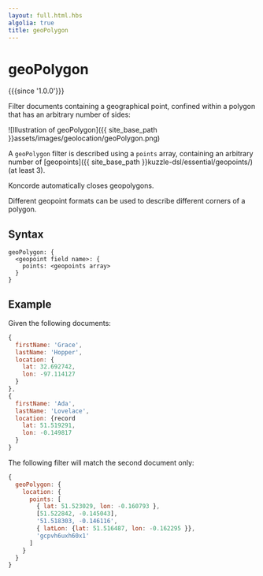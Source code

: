 ```yaml
---
layout: full.html.hbs
algolia: true
title: geoPolygon
---
```


# geoPolygon

{{{since '1.0.0'}}}

Filter documents containing a geographical point, confined within a polygon that has an arbitrary number of sides:

![Illustration of geoPolygon]({{ site_base_path }}assets/images/geolocation/geoPolygon.png)

A `geoPolygon` filter is described using a `points` array, containing an arbitrary number of [geopoints]({{ site_base_path }}kuzzle-dsl/essential/geopoints/) (at least 3).  

Koncorde automatically closes geopolygons.

Different geopoint formats can be used to describe different corners of a polygon.

## Syntax

```
geoPolygon: {
  <geopoint field name>: {
    points: <geopoints array>
  }
}
```

## Example

Given the following documents:

```javascript
{
  firstName: 'Grace',
  lastName: 'Hopper',
  location: {
    lat: 32.692742,
    lon: -97.114127
  }
},
{
  firstName: 'Ada',
  lastName: 'Lovelace',
  location: {record
    lat: 51.519291,
    lon: -0.149817
  }
}
```

The following filter will match the second document only:

```javascript
{
  geoPolygon: {
    location: {
      points: [
        { lat: 51.523029, lon: -0.160793 },
        [51.522842, -0.145043],
        '51.518303, -0.146116',
        { latLon: {lat: 51.516487, lon: -0.162295 }},
        'gcpvh6uxh60x1'
      ]
    }
  }
}
```
